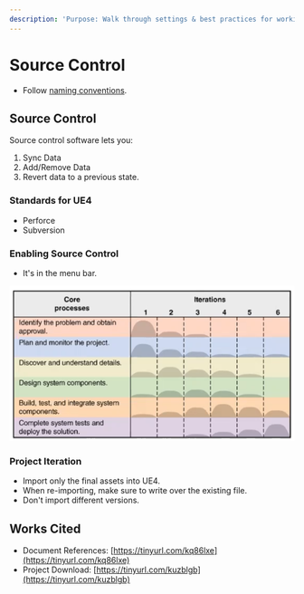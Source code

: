 ```yaml
---
description: 'Purpose: Walk through settings & best practices for working with teams.'
---
```


# Source Control

* Follow [naming conventions](https://www.tomlooman.com/ue4-naming-convention/).

## Source Control

Source control software lets you:

1. Sync Data
2. Add/Remove Data
3. Revert data to a previous state.

### Standards for UE4

* Perforce
* Subversion

### Enabling Source Control

* It's in the menu bar.

![](<../../../../.gitbook/assets/image (170).png>)

### Project Iteration

* Import only the final assets into UE4.
* When re-importing, make sure to write over the existing file.
* Don't import different versions.



## Works Cited

* Document References: [https://tinyurl.com/kq86lxe](https://tinyurl.com/kq86lxe)
* Project Download: [https://tinyurl.com/kuzblgb](https://tinyurl.com/kuzblgb)
